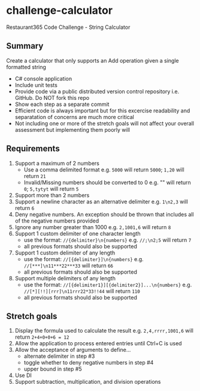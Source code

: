 # challenge-calculator
Restaurant365 Code Challenge - String Calculator

## Summary
Create a calculator that only supports an Add operation given a single formatted string

* C# console application
* Include unit tests
* Provide code via a public distributed version control repository i.e. GitHub. Do NOT fork this repo
* Show each step as a separate commit
* Efficient code is always important but for this excercise readability and separatation of concerns are much more critical
* Not including one or more of the stretch goals will not affect your overall assessment but implementing them poorly will

## Requirements
1. Support a maximum of 2 numbers
	* Use a comma delimited format e.g. `5000` will return `5000`; `1,20` will return `21`
	* Invalid/Missing numbers should be converted to 0 e.g. "" will return `0`; `5,tytyt` will return `5`
2. Support more than 2 numbers
3. Support a newline character as an alternative delimiter e.g. `1\n2,3` will return `6` 
4. Deny negative numbers. An exception should be thrown that includes all of the negative numbers provided
5. Ignore any number greater than 1000 e.g. `2,1001,6` will return `8`
6. Support 1 custom delimiter of one character length
	* use the format: `//{delimiter}\n{numbers}` e.g. `//;\n2;5` will return `7`
	* all previous formats should also be supported
7. Support 1 custom delimiter of any length
	* use the format: `//[{delimiter}]\n{numbers}` e.g. `//[***]\n11***22***33` will return `66`
	* all previous formats should also be supported
8. Support multiple delimiters of any length
	* use the format: `//[{delimiter1}][{delimiter2}]...\n{numbers}` e.g. `//[*][!!][rrr]\n11rrr22*33!!44` will return `110`
	* all previous formats should also be supported

## Stretch goals
1. Display the formula used to calculate the result e.g. `2,4,rrrr,1001,6` will return `2+4+0+0+6 = 12`
2. Allow the application to process entered entries until Ctrl+C is used
3. Allow the acceptance of arguments to define...
	* alternate delimiter in step #3 
	* toggle whether to deny negative numbers in step #4
	* upper bound in step #5
4. Use DI
5. Support subtraction, multiplication, and division operations
